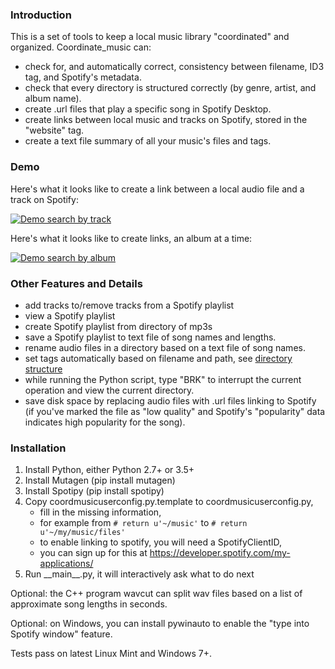 ### Introduction

This is a set of tools to keep a local music library "coordinated" and organized. Coordinate\_music can:

* check for, and automatically correct, consistency between filename, ID3 tag, and Spotify's metadata.
* check that every directory is structured correctly (by genre, artist, and album name).
* create .url files that play a specific song in Spotify Desktop.
* create links between local music and tracks on Spotify, stored in the "website" tag.
* create a text file summary of all your music's files and tags.

### Demo

Here's what it looks like to create a link between a local audio file and a track on Spotify:

<a href="#">![Demo search by track](https://moltenjs.com/page/labs_coordinate_music/fromtracklgc.png)</a>

Here's what it looks like to create links, an album at a time:

<a href="#">![Demo search by album](https://moltenjs.com/page/labs_coordinate_music/fromalbumlgc.png)</a>

### Other Features and Details

* add tracks to/remove tracks from a Spotify playlist
* view a Spotify playlist
* create Spotify playlist from directory of mp3s
* save a Spotify playlist to text file of song names and lengths.
* rename audio files in a directory based on a text file of song names.
* set tags automatically based on filename and path, see [directory structure](directory_structure.md)
* while running the Python script, type "BRK" to interrupt the current operation and view the current directory.
* save disk space by replacing audio files with .url files linking to Spotify (if you've marked the file as "low quality" and Spotify's "popularity" data indicates high popularity for the song).

### Installation

1. Install Python, either Python 2.7+ or 3.5+
1. Install Mutagen (pip install mutagen)
1. Install Spotipy (pip install spotipy)
1. Copy coordmusicuserconfig.py.template to coordmusicuserconfig.py,
	* fill in the missing information,
	* for example from `# return u'~/music'` to `# return u'~/my/music/files'`
	* to enable linking to spotify, you will need a SpotifyClientID,
	* you can sign up for this at https://developer.spotify.com/my-applications/
1. Run \_\_main\_\_.py, it will interactively ask what to do next

Optional: the C++ program wavcut can split wav files based on a list of approximate song lengths in seconds.

Optional: on Windows, you can install pywinauto to enable the "type into Spotify window" feature.

Tests pass on latest Linux Mint and Windows 7+.

